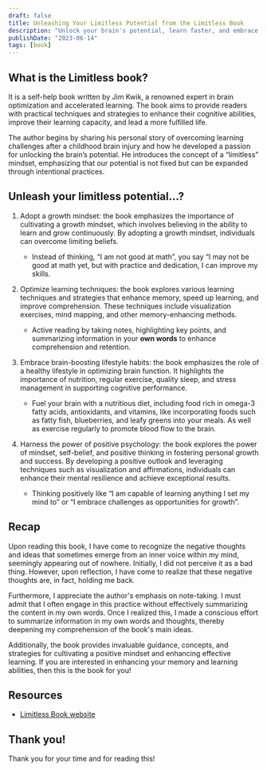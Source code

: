 ```yaml
---
draft: false
title: Unleashing Your Limitless Potential from the Limitless Book
description: "Unlock your brain's potential, learn faster, and embrace a positive mindset with practical techniques from the Limitless book."
publishDate: "2023-06-14"
tags: [book]
---
```


## What is the Limitless book?

It is a self-help book written by Jim Kwik, a renowned expert in brain optimization and accelerated learning. The book aims to provide readers with practical techniques and strategies to enhance their cognitive abilities, improve their learning capacity, and lead a more fulfilled life.

The author begins by sharing his personal story of overcoming learning challenges after a childhood brain injury and how he developed a passion for unlocking the brain’s potential. He introduces the concept of a “limitless” mindset, emphasizing that our potential is not fixed but can be expanded through intentional practices.

## Unleash your limitless potential…?

1. Adopt a growth mindset: the book emphasizes the importance of cultivating a growth mindset, which involves believing in the ability to learn and grow continuously. By adopting a growth mindset, individuals can overcome limiting beliefs.

   - Instead of thinking, “I am not good at math”, you say “I may not be good at math yet, but with practice and dedication, I can improve my skills.

2. Optimize learning techniques: the book explores various learning techniques and strategies that enhance memory, speed up learning, and improve comprehension. These techniques include visualization exercises, mind mapping, and other memory-enhancing methods.

   - Active reading by taking notes, highlighting key points, and summarizing information in your **own words** to enhance comprehension and retention.

3. Embrace brain-boosting lifestyle habits: the book emphasizes the role of a healthy lifestyle in optimizing brain function. It highlights the importance of nutrition, regular exercise, quality sleep, and stress management in supporting cognitive performance.

   - Fuel your brain with a nutritious diet, including food rich in omega-3 fatty acids, antioxidants, and vitamins, like incorporating foods such as fatty fish, blueberries, and leafy greens into your meals. As well as exercise regularly to promote blood flow to the brain.

4. Harness the power of positive psychology: the book explores the power of mindset, self-belief, and positive thinking in fostering personal growth and success. By developing a positive outlook and leveraging techniques such as visualization and affirmations, individuals can enhance their mental resilience and achieve exceptional results.
   - Thinking positively like “I am capable of learning anything I set my mind to” or “I embrace challenges as opportunities for growth”.

## Recap

Upon reading this book, I have come to recognize the negative thoughts and ideas that sometimes emerge from an inner voice within my mind, seemingly appearing out of nowhere. Initially, I did not perceive it as a bad thing. However, upon reflection, I have come to realize that these negative thoughts are, in fact, holding me back.

Furthermore, I appreciate the author's emphasis on note-taking. I must admit that I often engage in this practice without effectively summarizing the content in my own words. Once I realized this, I made a conscious effort to summarize information in my own words and thoughts, thereby deepening my comprehension of the book's main ideas.

Additionally, the book provides invaluable guidance, concepts, and strategies for cultivating a positive mindset and enhancing effective learning. If you are interested in enhancing your memory and learning abilities, then this is the book for you!

## Resources

- <a href="https://www.limitlessbook.com/" target="_blank" rel="noopener noreferrer">Limitless Book website</a>

## Thank you!

Thank you for your time and for reading this!
